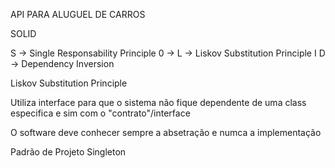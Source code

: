 API PARA ALUGUEL DE CARROS

SOLID

S -> Single Responsability Principle
0 ->
L -> Liskov Substitution Principle
I
D -> Dependency Inversion

Liskov Substitution Principle

Utiliza interface para que o sistema não fique dependente
de uma class especifica e sim com o "contrato"/interface

O software deve conhecer sempre a absetração e numca a implementação

Padrão de Projeto Singleton
